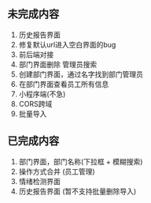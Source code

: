 ## 未完成内容

1. 历史报告界面  
2. 修复默认url进入空白界面的bug
3. 前后端对接
4. 部门界面删除 管理员搜索
5. 创建部门界面，通过名字找到部门管理员
6. 在部门界面查看员工所有信息
7. 小程序端(不急)
8. CORS跨域
9. 批量导入

## 已完成内容

1. 部门界面，部门名称(下拉框 + 模糊搜索)
2. 操作方式合并 (员工管理)
3. 情绪检测界面
4. 历史报告界面 (暂不支持批量删除导入)
